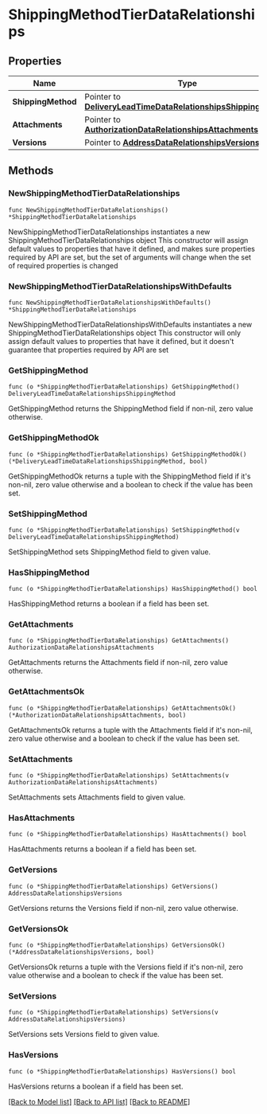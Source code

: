 # ShippingMethodTierDataRelationships

## Properties

Name | Type | Description | Notes
------------ | ------------- | ------------- | -------------
**ShippingMethod** | Pointer to [**DeliveryLeadTimeDataRelationshipsShippingMethod**](DeliveryLeadTimeDataRelationshipsShippingMethod.md) |  | [optional] 
**Attachments** | Pointer to [**AuthorizationDataRelationshipsAttachments**](AuthorizationDataRelationshipsAttachments.md) |  | [optional] 
**Versions** | Pointer to [**AddressDataRelationshipsVersions**](AddressDataRelationshipsVersions.md) |  | [optional] 

## Methods

### NewShippingMethodTierDataRelationships

`func NewShippingMethodTierDataRelationships() *ShippingMethodTierDataRelationships`

NewShippingMethodTierDataRelationships instantiates a new ShippingMethodTierDataRelationships object
This constructor will assign default values to properties that have it defined,
and makes sure properties required by API are set, but the set of arguments
will change when the set of required properties is changed

### NewShippingMethodTierDataRelationshipsWithDefaults

`func NewShippingMethodTierDataRelationshipsWithDefaults() *ShippingMethodTierDataRelationships`

NewShippingMethodTierDataRelationshipsWithDefaults instantiates a new ShippingMethodTierDataRelationships object
This constructor will only assign default values to properties that have it defined,
but it doesn't guarantee that properties required by API are set

### GetShippingMethod

`func (o *ShippingMethodTierDataRelationships) GetShippingMethod() DeliveryLeadTimeDataRelationshipsShippingMethod`

GetShippingMethod returns the ShippingMethod field if non-nil, zero value otherwise.

### GetShippingMethodOk

`func (o *ShippingMethodTierDataRelationships) GetShippingMethodOk() (*DeliveryLeadTimeDataRelationshipsShippingMethod, bool)`

GetShippingMethodOk returns a tuple with the ShippingMethod field if it's non-nil, zero value otherwise
and a boolean to check if the value has been set.

### SetShippingMethod

`func (o *ShippingMethodTierDataRelationships) SetShippingMethod(v DeliveryLeadTimeDataRelationshipsShippingMethod)`

SetShippingMethod sets ShippingMethod field to given value.

### HasShippingMethod

`func (o *ShippingMethodTierDataRelationships) HasShippingMethod() bool`

HasShippingMethod returns a boolean if a field has been set.

### GetAttachments

`func (o *ShippingMethodTierDataRelationships) GetAttachments() AuthorizationDataRelationshipsAttachments`

GetAttachments returns the Attachments field if non-nil, zero value otherwise.

### GetAttachmentsOk

`func (o *ShippingMethodTierDataRelationships) GetAttachmentsOk() (*AuthorizationDataRelationshipsAttachments, bool)`

GetAttachmentsOk returns a tuple with the Attachments field if it's non-nil, zero value otherwise
and a boolean to check if the value has been set.

### SetAttachments

`func (o *ShippingMethodTierDataRelationships) SetAttachments(v AuthorizationDataRelationshipsAttachments)`

SetAttachments sets Attachments field to given value.

### HasAttachments

`func (o *ShippingMethodTierDataRelationships) HasAttachments() bool`

HasAttachments returns a boolean if a field has been set.

### GetVersions

`func (o *ShippingMethodTierDataRelationships) GetVersions() AddressDataRelationshipsVersions`

GetVersions returns the Versions field if non-nil, zero value otherwise.

### GetVersionsOk

`func (o *ShippingMethodTierDataRelationships) GetVersionsOk() (*AddressDataRelationshipsVersions, bool)`

GetVersionsOk returns a tuple with the Versions field if it's non-nil, zero value otherwise
and a boolean to check if the value has been set.

### SetVersions

`func (o *ShippingMethodTierDataRelationships) SetVersions(v AddressDataRelationshipsVersions)`

SetVersions sets Versions field to given value.

### HasVersions

`func (o *ShippingMethodTierDataRelationships) HasVersions() bool`

HasVersions returns a boolean if a field has been set.


[[Back to Model list]](../README.md#documentation-for-models) [[Back to API list]](../README.md#documentation-for-api-endpoints) [[Back to README]](../README.md)



